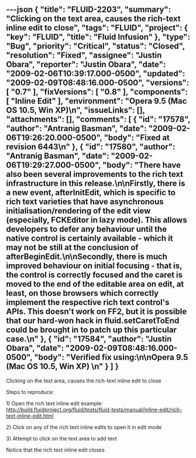 ---json
{
  "title": "FLUID-2203",
  "summary": "Clicking on the text area, causes the rich-text inline edit to close",
  "tags": "FLUID",
  "project": {
    "key": "FLUID",
    "title": "Fluid Infusion"
  },
  "type": "Bug",
  "priority": "Critical",
  "status": "Closed",
  "resolution": "Fixed",
  "assignee": "Justin Obara",
  "reporter": "Justin Obara",
  "date": "2009-02-06T10:39:17.000-0500",
  "updated": "2009-02-09T08:48:16.000-0500",
  "versions": [
    "0.7"
  ],
  "fixVersions": [
    "0.8"
  ],
  "components": [
    "Inline Edit"
  ],
  "environment": "Opera 9.5 (Mac OS 10.5, Win XP)\n",
  "issueLinks": [],
  "attachments": [],
  "comments": [
    {
      "id": "17578",
      "author": "Antranig Basman",
      "date": "2009-02-06T19:26:20.000-0500",
      "body": "Fixed at revision 6443\n"
    },
    {
      "id": "17580",
      "author": "Antranig Basman",
      "date": "2009-02-06T19:29:27.000-0500",
      "body": "There have also been several improvements to the rich text infrastructure in this release.\n\nFirstly, there is a new event, afterInitEdit, which is specific to rich text varieties that have asynchronous initialisation/rendering of the edit view (especially, FCKEditor in lazy mode). This allows developers to defer any behaviour until the native control is certainly available - which it may not be still at the conclusion of afterBeginEdit.\n\nSecondly, there is much improved behaviour on initial focusing - that is, the control is correctly focused and the caret is moved to the end of the editable area on edit, at least, on those browsers which correctly implement the respective rich text control's APIs. This doesn't work on FF2, but it is possible that our hard-won hack in fluid.setCaretToEnd could be brought in to patch up this particular case.\n"
    },
    {
      "id": "17584",
      "author": "Justin Obara",
      "date": "2009-02-09T08:48:16.000-0500",
      "body": "Verified fix using:\n\nOpera 9.5 (Mac OS 10.5, Win XP)&#x20;\n"
    }
  ]
}
---
Clicking on the text area, causes the rich-text inline edit to close

Steps to reproduce:

1\) Open the rich text inline edit example:\
<http://build.fluidproject.org/fluid/tests/fluid-tests/manual/inline-edit/rich-text-inline-edit.html>

2\) Click on any of the rich text inline edits to open it in edit mode

3\) Attempt to click on the text area to add text

Notice that the rich text inline edit closes

        